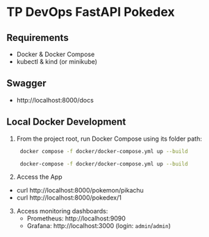 # TP DevOps FastAPI Pokedex

## Requirements

- Docker & Docker Compose
- kubectl & kind (or minikube)

## Swagger

- http://localhost:8000/docs

## Local Docker Development

1. From the project root, run Docker Compose using its folder path:

   ```bash
    docker compose -f docker/docker-compose.yml up --build
   ```

   ```bash
    docker-compose -f docker/docker-compose.yml up --build
   ```

2. Access the App

- curl http://localhost:8000/pokemon/pikachu
- curl http://localhost:8000/pokedex/1

3. Access monitoring dashboards:
   - Prometheus: http://localhost:9090
   - Grafana: http://localhost:3000 (login: `admin`/`admin`)

